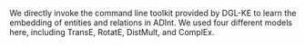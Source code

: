 We directly invoke the command line toolkit provided by DGL-KE to learn the embedding of entities and relations in ADInt.  We used four different models here, including TransE, RotatE, DistMult, and ComplEx.
